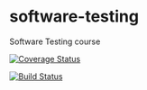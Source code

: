 # software-testing
Software Testing course

[![Coverage Status](https://coveralls.io/repos/github/teemuloijas/software-testing/badge.svg?branch=main)](https://coveralls.io/github/teemuloijas/software-testing?branch=main)

[![Build Status](https://travis-ci.org/teemuloijas/software-testing.svg?branch=main)](https://travis-ci.org/teemuloijas/software-testing)